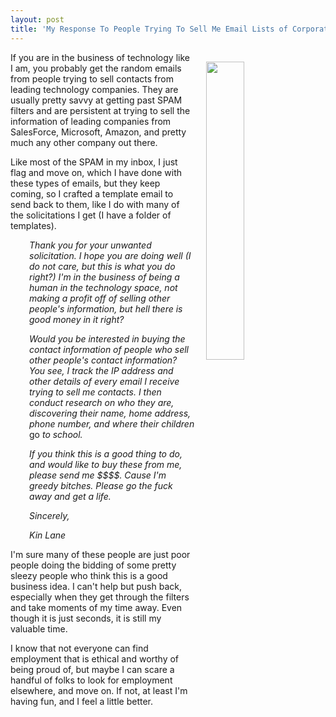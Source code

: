 ```yaml
---
layout: post
title: 'My Response To People Trying To Sell Me Email Lists of Corporate Users'
---
```

<p><img style="padding: 15px;" src="https://s3.amazonaws.com/kinlane-productions/bw-icons/bw-contact-info.png" alt="" width="35%" align="right" /></p>
<p>If you are in the business of technology like I am, you probably get the random emails from people trying to sell contacts from leading technology companies. They are usually pretty savvy at getting past SPAM filters&nbsp;and are persistent at trying to sell the information of leading companies from SalesForce, Microsoft, Amazon, and pretty much any other company out there.</p>
<p>Like most of the SPAM in my inbox, I just flag and move on, which I have done with these types of emails, but they keep coming, so I crafted a template email to send back to them, like I do with many of the solicitations I get (I have a folder of templates).</p>
<p style="padding-left: 30px;"><em>Thank you for your unwanted solicitation. I hope you are doing well (I do not care, but this is what you do right?) I'm in the business of being a human in the technology space, not making a profit off of selling other people's information, but hell there is good money in it right?</em></p>
<p style="padding-left: 30px;"><em>Would you be interested in buying the contact information of people who sell other people's contact information? You see, I track the IP address and other details of every email I receive trying to sell me contacts. I then conduct research on who they are, discovering their name, home address, phone number, and where their children </em>go<em> to school.</em></p>
<p style="padding-left: 30px;"><em>If you think this is a good thing to do, and would like to buy these from me, please send me $$$$. Cause I'm greedy bitches. Please go the fuck away and get a life.</em></p>
<p style="padding-left: 30px;"><em>Sincerely,</em></p>
<p style="padding-left: 30px;"><em>Kin Lane</em></p>
<p>I'm sure many of these people are just poor people doing the bidding of some pretty sleezy people who think this is a good business idea. I can't help but push back, especially when they get through the filters and take moments of my time away. Even though it is just seconds, it is still my valuable time.</p>
<p>I know that not everyone can find employment that is ethical and worthy of being proud of, but maybe I can scare a handful of folks to look for employment elsewhere, and move on. If not, at least I'm having fun, and I feel a little better.</p>